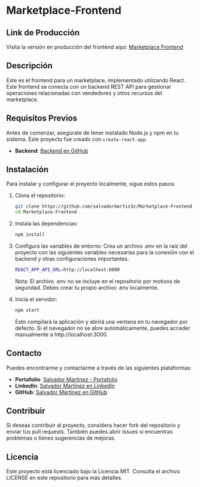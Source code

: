 # Marketplace-Frontend

## Link de Producción
Visita la versión en producción del frontend aquí: [Marketplace Frontend](https://marketplace-salvadormartinez.netlify.app/)

## Descripción
Este es el frontend para un marketplace, implementado utilizando React. Este frontend se conecta con un backend REST API para gestionar operaciones relacionadas con vendedores y otros recursos del marketplace.

## Requisitos Previos
Antes de comenzar, asegúrate de tener instalado Node.js y npm en tu sistema. Este proyecto fue creado con `create-react-app`.

- **Backend**: [Backend en GitHub](https://github.com/salvadormartin3z/Marketplace-Backend)

## Instalación
Para instalar y configurar el proyecto localmente, sigue estos pasos:

1. Clona el repositorio:
   ```bash
   git clone https://github.com/salvadormartin3z/Marketplace-Frontend
   cd Marketplace-Frontend

2. Instala las dependencias:
    ```bash
    npm install
    ```

3. Configura las variables de entorno:
    Crea un archivo .env en la raíz del proyecto con las siguientes variables necesarias para la conexión con el backend y otras configuraciones importantes.

    ```bash
    REACT_APP_API_URL=http://localhost:8000
    ```

    Nota: El archivo .env no se incluye en el repositorio por motivos de seguridad. Debes crear tu propio archivo .env localmente.

4. Inicia el servidor:
    ```bash
    npm start
    ```

    Esto compilará la aplicación y abrirá una ventana en tu navegador por defecto. Si el navegador no se abre automáticamente, puedes acceder manualmente a http://localhost:3000.

## Contacto

Puedes encontrarme y contactarme a través de las siguientes plataformas:

- **Portafolio**: [Salvador Martínez - Portafolio](https://salvadormartin3z.netlify.app/)
- **LinkedIn**: [Salvador Martínez en LinkedIn](https://www.linkedin.com/in/salvadormtz/)
- **GitHub**: [Salvador Martínez en GitHub](https://github.com/salvadormartin3z)

## Contribuir
Si deseas contribuir al proyecto, considera hacer fork del repositorio y enviar tus pull requests. También puedes abrir issues si encuentras problemas o tienes sugerencias de mejoras.

## Licencia
Este proyecto está licenciado bajo la Licencia MIT. Consulta el archivo LICENSE en este repositorio para más detalles.